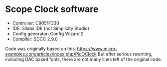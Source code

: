 # Scope Clock software

- Controller: C8051F330
- IDE: Silabs IDE (not Simplicity Studio)
- Config generator: Config Wizard 2
- Compiler: SDCC 2.9.0

Code was originally based on this: https://www.micro-examples.com/articles/index.php/PicOClock
But after serious rewriting, including DAC based fonts, there are not many lines left of the original code.
